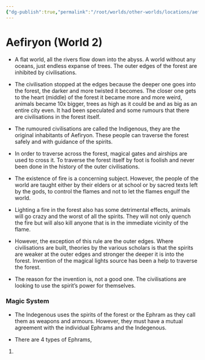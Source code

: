 ```yaml
---
{"dg-publish":true,"permalink":"/root/worlds/other-worlds/locations/aefiryon/"}
---
```


# Aefiryon (World 2)

- A flat world, all the rivers flow down into the abyss. A world without any oceans, just endless expanse of trees. The outer edges of the forest are inhibited by civilisations.
    
- The civilisation stopped at the edges because the deeper one goes into the forest, the darker and more twisted it becomes. The closer one gets to the heart (middle) of the forest it became more and more weird, animals became 10x bigger, trees as high as it could be and as big as an entire city even. It had been speculated and some rumours that there are civilisations in the forest itself.
    
- The rumoured civilisations are called the Indigenous, they are the original inhabitants of Aefiryon. These people can traverse the forest safely and with guidance of the spirits. 
    
- In order to traverse across the forest, magical gates and airships are used to cross it. To traverse the forest itself by foot is foolish and never been done in the history of the outer civilisations.
    
- The existence of fire is a concerning subject. However, the people of the world are taught either by their elders or at school or by sacred texts left by the gods, to control the flames and not to let the flames engulf the world.
    
- Lighting a fire in the forest also has some detrimental effects, animals will go crazy and the worst of all the spirits. They will not only quench the fire but will also kill anyone that is in the immediate vicinity of the flame.
    
- However, the exception of this rule are the outer edges. Where civilisations are built, theories by the various scholars is that the spirits are weaker at the outer edges and stronger the deeper it is into the forest. Invention of the magical lights source has been a help to traverse the forest.
    
- The reason for the invention is, not a good one. The civilisations are looking to use the spirit’s power for themselves. 
    

  

### Magic System 

- The Indegenous uses the spirits of the forest or the Ephram as they call them as weapons and armours. However, they must have a mutual agreement with the individual Ephrams and the Indegenous. 
    
- There are 4 types of Ephrams, 
    

1.